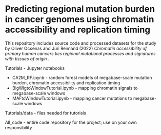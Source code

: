 # Predicting regional mutation burden in cancer genomes using chromatin accessibility and replication timing

This repository includes source code and processed datasets for the study by Oliver Ocsenas and Jüri Reimand (2022) _Chromatin accessibility of primary human cancers ties regional mutational processes and signatures with tissues of origin_ . 


Tutorials - Jupyter notebooks

* CA2M_RF.ipynb - random forest models of megabase-scale mutation burden, chromatin accessibility and replication timing
* BigWigtoWindowTutorial.ipynb - mapping chromatin signals to megabase-scale windows
* MAFtoWindowTutorial.ipynb - mapping cancer mutations to megabase-scale windows

Tutorials/data - files needed for tutorials

All_code - entire code repository for the project; use on your own responsibility

